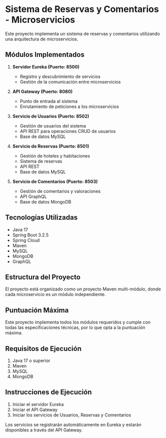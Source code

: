 # Sistema de Reservas y Comentarios - Microservicios

Este proyecto implementa un sistema de reservas y comentarios utilizando una arquitectura de microservicios.

## Módulos Implementados

1. **Servidor Eureka (Puerto: 8500)**
   - Registro y descubrimiento de servicios
   - Gestión de la comunicación entre microservicios

2. **API Gateway (Puerto: 8080)**
   - Punto de entrada al sistema
   - Enrutamiento de peticiones a los microservicios

3. **Servicio de Usuarios (Puerto: 8502)**
   - Gestión de usuarios del sistema
   - API REST para operaciones CRUD de usuarios
   - Base de datos MySQL

4. **Servicio de Reservas (Puerto: 8501)**
   - Gestión de hoteles y habitaciones
   - Sistema de reservas
   - API REST
   - Base de datos MySQL

5. **Servicio de Comentarios (Puerto: 8503)**
   - Gestión de comentarios y valoraciones
   - API GraphQL
   - Base de datos MongoDB

## Tecnologías Utilizadas

- Java 17
- Spring Boot 3.2.5
- Spring Cloud
- Maven
- MySQL
- MongoDB
- GraphQL

## Estructura del Proyecto

El proyecto está organizado como un proyecto Maven multi-módulo, 
donde cada microservicio es un módulo independiente.

## Puntuación Máxima

Este proyecto implementa todos los módulos requeridos y 
cumple con todas las especificaciones técnicas, 
por lo que opta a la puntuación máxima.

## Requisitos de Ejecución

1. Java 17 o superior
2. Maven
3. MySQL
4. MongoDB

## Instrucciones de Ejecución

1. Iniciar el servidor Eureka
2. Iniciar el API Gateway
3. Iniciar los servicios de Usuarios, Reservas y Comentarios

Los servicios se registrarán automáticamente en Eureka y estarán disponibles a través del API Gateway. 